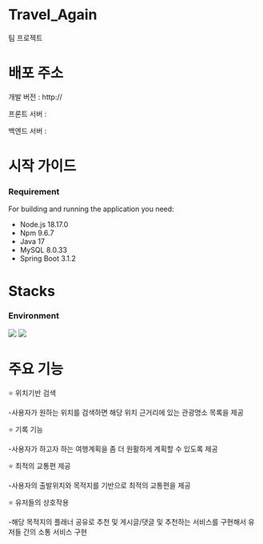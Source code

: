 # Travel_Again
팀 프로젝트

# 배포 주소
개발 버전 : http://

프론트 서버 : 

백엔드 서버 : 

# 시작 가이드
### Requirement
For building and running the application you need:
- Node.js 18.17.0
- Npm 9.6.7
- Java 17
- MySQL 8.0.33
- Spring Boot 3.1.2

# Stacks
### Environment
<img src="https://img.shields.io/badge/intellijidea-000000?style=for-the-badge&logo=intellijidea&logoColor=white"/> <img src="https://img.shields.io/badge/visualstudiocode-007ACC?style=for-the-badge&logo=visualstudiocode&logoColor=white"/> 


# 주요 기능
⭐ 위치기반 검색

-사용자가 원하는 위치를 검색하면 해당 위치 근거리에 있는 관광명소 목록을 제공

⭐ 기록 기능

-사용자가 하고자 하는 여행계획을 좀 더 원활하게 계획할 수 있도록 제공

⭐ 최적의 교통편 제공

-사용자의 출발위치와 목적지를 기반으로 최적의 교통편을 제공

⭐ 유저들의 상호작용

-해당 목적지의 플래너 공유로 추천 및 게시글/댓글 및 추천하는 서비스를 구현해서 유저들 간의 소통 서비스 구현


